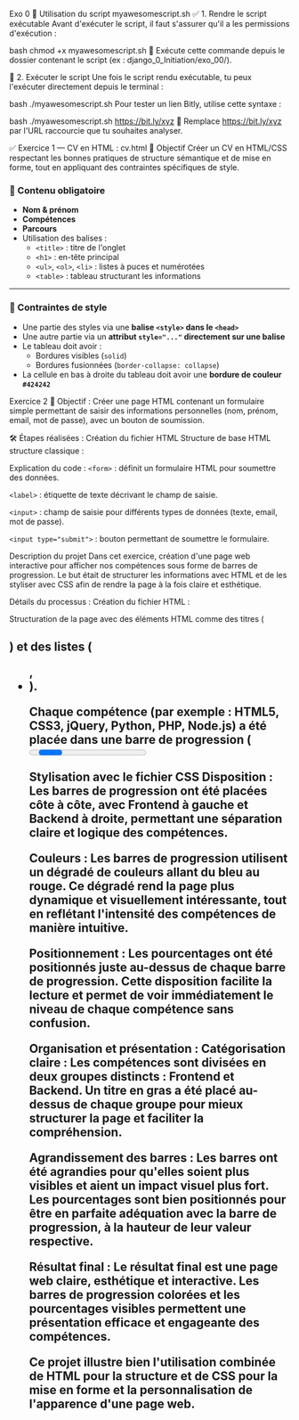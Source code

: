 Exo 0
 🐚 Utilisation du script myawesomescript.sh
 ✅ 1. Rendre le script exécutable
 Avant d'exécuter le script, il faut s'assurer qu'il a les permissions d'exécution :
 
 bash
 chmod +x myawesomescript.sh
 📁 Exécute cette commande depuis le dossier contenant le script (ex : django_0_Initiation/exo_00/).
 
 🚀 2. Exécuter le script
 Une fois le script rendu exécutable, tu peux l'exécuter directement depuis le terminal :
 
 bash
 ./myawesomescript.sh
 Pour tester un lien Bitly, utilise cette syntaxe :
 
 bash
 ./myawesomescript.sh https://bit.ly/xyz
 🔁 Remplace https://bit.ly/xyz par l'URL raccourcie que tu souhaites analyser.
 
 ✅ Exercice 1 — CV en HTML : cv.html
 🎯 Objectif
 Créer un CV en HTML/CSS respectant les bonnes pratiques de structure sémantique et de mise en forme, tout en appliquant des contraintes spécifiques de style.
 
 ### 🧱 Contenu obligatoire
 
 - **Nom & prénom**
 - **Compétences**
 - **Parcours**
 - Utilisation des balises :
   - `<title>` : titre de l'onglet
   - `<h1>` : en-tête principal
   - `<ul>`, `<ol>`, `<li>` : listes à puces et numérotées
   - `<table>` : tableau structurant les informations
 
 ---
 
 ### 🎨 Contraintes de style
 
 - Une partie des styles via une **balise `<style>` dans le `<head>`**
 - Une autre partie via un **attribut `style="..."` directement sur une balise**
 - Le tableau doit avoir :
   - Bordures visibles (`solid`)
   - Bordures fusionnées (`border-collapse: collapse`)
 - La cellule en bas à droite du tableau doit avoir une **bordure de couleur `#424242`**

Exercice 2
🎯 Objectif :
Créer une page HTML contenant un formulaire simple permettant de saisir des informations personnelles (nom, prénom, email, mot de passe), avec un bouton de soumission.

🛠️ Étapes réalisées :
Création du fichier HTML 
Structure de base HTML 
 structure classique :

Explication du code :
`<form>` : définit un formulaire HTML pour soumettre des données.

`<label>` : étiquette de texte décrivant le champ de saisie.

`<input>` : champ de saisie pour différents types de données (texte, email, mot de passe).

`<input type="submit">` : bouton permettant de soumettre le formulaire.

Description du projet
Dans cet exercice, création d'une page web interactive pour afficher nos compétences sous forme de barres de progression. Le but était de structurer les informations avec HTML et de les styliser avec CSS afin de rendre la page à la fois claire et esthétique.

Détails du processus :
Création du fichier HTML :

Structuration de la page avec des éléments HTML comme des titres (<h2>) et des listes (<ul>, <li>).

Chaque compétence (par exemple : HTML5, CSS3, jQuery, Python, PHP, Node.js) a été placée dans une barre de progression (<progress>), permettant de visualiser visuellement le niveau de chaque compétence.
Stylisation avec le fichier CSS :

Stylisation avec le fichier CSS
Disposition :
Les barres de progression ont été placées côte à côte, avec Frontend à gauche et Backend à droite, permettant une séparation claire et logique des compétences.

Couleurs :
Les barres de progression utilisent un dégradé de couleurs allant du bleu au rouge. Ce dégradé rend la page plus dynamique et visuellement intéressante, tout en reflétant l'intensité des compétences de manière intuitive.

Positionnement :
Les pourcentages ont été positionnés juste au-dessus de chaque barre de progression. Cette disposition facilite la lecture et permet de voir immédiatement le niveau de chaque compétence sans confusion.

Organisation et présentation :
Catégorisation claire : Les compétences sont divisées en deux groupes distincts : Frontend et Backend. Un titre en gras a été placé au-dessus de chaque groupe pour mieux structurer la page et faciliter la compréhension.

Agrandissement des barres : Les barres ont été agrandies pour qu'elles soient plus visibles et aient un impact visuel plus fort. Les pourcentages sont bien positionnés pour être en parfaite adéquation avec la barre de progression, à la hauteur de leur valeur respective.

Résultat final :
Le résultat final est une page web claire, esthétique et interactive. Les barres de progression colorées et les pourcentages visibles permettent une présentation efficace et engageante des compétences.

Ce projet illustre bien l'utilisation combinée de HTML pour la structure et de CSS pour la mise en forme et la personnalisation de l'apparence d'une page web.
